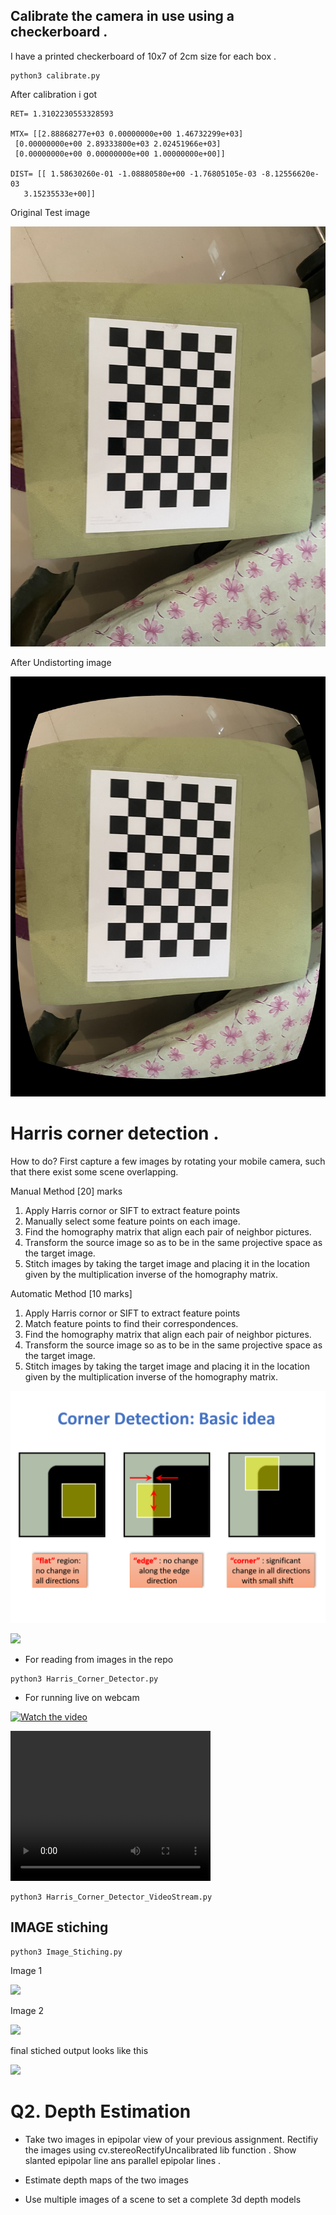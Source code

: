 
## Calibrate the camera in use using a checkerboard .

I have a printed checkerboard of 10x7 of 2cm size for each box .


```
python3 calibrate.py
```

After calibration i got 

```
RET= 1.3102230553328593

MTX= [[2.88868277e+03 0.00000000e+00 1.46732299e+03]
 [0.00000000e+00 2.89333800e+03 2.02451966e+03]
 [0.00000000e+00 0.00000000e+00 1.00000000e+00]]

DIST= [[ 1.58630260e-01 -1.08880580e+00 -1.76805105e-03 -8.12556620e-03
   3.15235533e+00]]   
```

Original Test image 

![](images/calibrate/IMG_7823.JPG)


After Undistorting  image 

![image](output/test_undist.jpg)


# Harris corner detection .


How to do?
First capture a few images by rotating your mobile camera, such that there exist some scene
overlapping.

Manual Method [20] marks
1. Apply Harris cornor or SIFT to extract feature points
2. Manually select some feature points on each image.
3. Find the homography matrix that align each pair of neighbor pictures.
4. Transform the source image so as to be in the same projective space as the target image.
5. Stitch images by taking the target image and placing it in the location given by the
multiplication inverse of the homography matrix.

Automatic Method [10 marks]
1. Apply Harris cornor or SIFT to extract feature points
2. Match feature points to find their correspondences.
3. Find the homography matrix that align each pair of neighbor pictures.
4. Transform the source image so as to be in the same projective space as the target image.
5. Stitch images by taking the target image and placing it in the location given by the
multiplication inverse of the homography matrix.


![](docs/harris.png)

![](output/Harris_Corners.png)



-  For reading from images in the repo 
```
python3 Harris_Corner_Detector.py
```

- For running live on webcam 

[![Watch the video](https://raw.githubusercontent.com/username/repository/branch/path/to/thumbnail.jpg)](output/Harris_Corner_Detection_Video_output.mp4)

<video width="320" height="240" controls>
  <source src="output/Harris_Corner_Detection_Video_output.mp4" type="video/mp4">
</video>


```
python3 Harris_Corner_Detector_VideoStream.py
```



## IMAGE stiching 



```
python3 Image_Stiching.py
```

Image 1

![](output/orig_img_lft_keypnts.jpg)

Image 2 

![](output/orig_img_rght_keypnts.jpg)

final stiched output looks like this 

![](output/Stitched_Image.jpg)




# Q2. Depth Estimation

- Take two images in epipolar view of your previous assignment. Rectifiy the images
using cv.stereoRectifyUncalibrated lib function . Show slanted epipolar line ans parallel
epipolar lines .

- Estimate depth maps of the two images

- Use multiple images of a scene to set a complete 3d depth models
